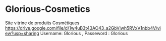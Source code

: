 # Glorious-Cosmetics
Site vitrine de produits Cosmétiques
https://drive.google.com/file/d/1w4uB3t43AO43_a2GbViwh5RVxV1nbb4V/view?usp=sharing
Username: Glorious , Passeword : Glorious
